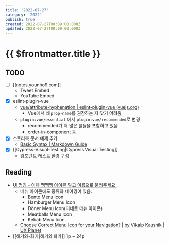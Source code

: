 ```yaml
---
title: '2022-07-27'
category: '2022'
publish: true
created: 2022-07-27T00:09:00.000Z
updated: 2022-07-27T00:09:00.000Z
---
```


# {{ $frontmatter.title }}

## TODO

- [ ] [[notes.younho9.com]]
  - Tweet Embed
  - YouTube Embed
- [x] eslint-plugin-vue
  - [vue/attribute-hyphenation | eslint-plugin-vue (vuejs.org)](https://eslint.vuejs.org/rules/attribute-hyphenation.html)
    - Vue에서 왜 `prop-name`를 권장하는 지 찾기 어려움.
  - `plugin:vue/essential` 에서 `plugin:vue/recommended`로 변경
    - recommended가 더 많은 룰들을 포함하고 있음
    - order-in-component 등
- [x] 스토리북 문서 예제 추가
  - [Basic Syntax | Markdown Guide](https://www.markdownguide.org/basic-syntax/)
- [x] [[Cypress-Visual-Testing|Cypress Visual Testing]]
  - 컴포넌트 테스트 환경 구성

## Reading

- [UI 명칭 - 이제 땡땡땡 아이콘 말고 이름으로 불러주세요.](https://chaeyeon-chaeyeon.tistory.com/67)
  - 메뉴 아이콘에도 종류와 네이밍이 있음.
    - Bento Menu Icon
    - Hamburger Menu Icon
    - Döner Menu Icon(되네르 메뉴 아이콘)
    - Meatballs Menu Icon
    - Kebab Menu Icon
  - [Choose Correct Menu Icon for your Navigation? | by Vikalp Kaushik | UX Planet](https://uxplanet.org/choose-correct-menu-icon-for-your-navigation-7ffc22df80ac)
- [[해커와-화가|해커와 화가]] 1p ~ 24p
